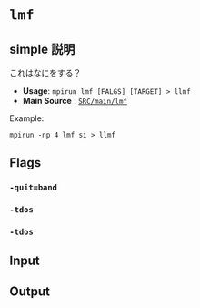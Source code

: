# `lmf`

## simple 説明
これはなにをする？

- **Usage**: `mpirun lmf [FALGS] [TARGET] > llmf`
- **Main Source** : [`SRC/main/lmf`](https://github.com/ecalj/....)

Example:
```
mpirun -np 4 lmf si > llmf
```

## Flags

### `-quit=band`

### `-tdos`

### `-tdos`


## Input 

## Output
